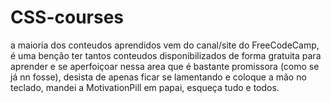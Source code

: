 # CSS-courses

a maioria dos conteudos aprendidos vem do canal/site do FreeCodeCamp, é uma benção ter tantos conteudos disponibilizados de forma gratuita
para aprender e se aperfoiçoar nessa area que é bastante promissora (como se já nn fosse), desista de apenas ficar se lamentando e coloque
a mão no teclado, mandei a MotivationPill em papai, esqueça tudo e todos.
